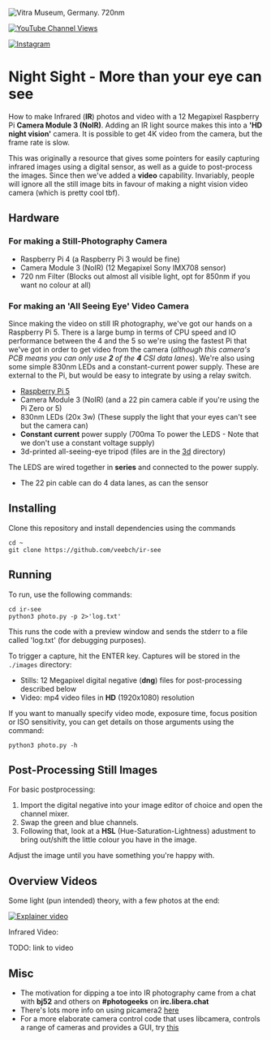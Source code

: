 
![Vitra Museum, Germany. 720nm](/images/vitrasmall.png)

[![YouTube Channel Views](https://img.shields.io/youtube/channel/views/UCz5BOU9J9pB_O0B8-rDjCWQ?label=YouTube&style=social)](https://www.youtube.com/channel/UCz5BOU9J9pB_O0B8-rDjCWQ)

[![Instagram](https://img.shields.io/badge/Instagram-E4405F?style=for-the-badge&logo=instagram&logoColor=white)](https://www.instagram.com/v_e_e_b/)


#  Night Sight - More than your eye can see

How to make Infrared (**IR**) photos and video with a 12 Megapixel Raspberry Pi **Camera Module 3 (NoIR)**. Adding an IR light source makes this into a **'HD night vision'** camera. It is possible to get 4K video from the camera, but the frame rate is slow. 

This was originally a resource that gives some pointers for easily capturing infrared images using a digital sensor, as well as a guide to post-process the images. Since then we've added a **video** capability. Invariably, people will ignore all the still image bits in favour of making a night vision video camera (which is pretty cool tbf).
 
## Hardware
### For making a Still-Photography Camera
- Raspberry Pi 4                (a Raspberry Pi 3 would be fine)
- Camera Module 3 (NoIR)        (12 Megapixel Sony IMX708 sensor)
- 720 nm Filter                 (Blocks out almost all visible light, opt for 850nm if you want no colour at all)

### For making an 'All Seeing Eye' Video Camera
Since making the video on still IR photography, we've got our hands on a Raspberry Pi 5. There is a large bump in terms of CPU speed and IO performance between the 4 and the 5 so we're using the fastest Pi that we've got in order to get video from the camera (*although this camera's PCB means you can only use **2** of the **4** CSI data lanes*). We're also using some simple 830nm LEDs and a constant-current power supply. These are external to the Pi, but would be easy to integrate by using a relay switch.

- [Raspberry Pi 5](https://youtu.be/M8JPFpz80mY) 
- Camera Module 3 (NoIR)        (and a 22 pin camera cable if you're using the Pi Zero or 5)
- 830nm LEDs (20x 3w)           (These supply the light that your eyes can't see but the camera can)
- **Constant current** power supply (700ma To power the LEDS - Note that we don't use a constant voltage supply)
- 3d-printed all-seeing-eye tripod (files are in the [3d](./3d) directory)

The LEDS are wired together in **series** and connected to the power supply. 

* The 22 pin cable can do 4 data lanes, as can the sensor

## Installing

Clone this repository and install dependencies using the commands

``` 
cd ~
git clone https://github.com/veebch/ir-see
```


## Running

To run, use the following commands:

``` 
cd ir-see
python3 photo.py -p 2>'log.txt'
```

This runs the code with a preview window and sends the stderr to a file called 'log.txt' (for debugging purposes). 

To trigger a capture, hit the ENTER key. Captures will be stored in the `./images` directory:
- Stills: 12 Megapixel digital negative (**dng**) files for post-processing described below
- Video: mp4 video files in **HD** (1920x1080) resolution


If you want to manually specify video mode, exposure time, focus position or ISO sensitivity, you can get details on those arguments using the command:

```
python3 photo.py -h
```

## Post-Processing Still Images

For basic postprocessing: 

1. Import the digital negative into your image editor of choice and open the channel mixer.
2. Swap the green and blue channels. 
3. Following that, look at a **HSL** (Hue-Saturation-Lightness) adustment to bring out/shift the little colour you have in the image.

Adjust the image until you have something you're happy with.

## Overview Videos

Some light (pun intended) theory, with a few photos at the end:

[![Explainer video](http://img.youtube.com/vi/uvolslfKxfg/0.jpg)](http://www.youtube.com/watch?v=uvolslfKxfg "Video Title")

Infrared Video:

TODO: link to video

## Misc

- The motivation for dipping a toe into IR photography came from a chat with **bj52** and others on **#photogeeks** on **irc.libera.chat**
- There's lots more info on using picamera2 [here](https://datasheets.raspberrypi.com/camera/picamera2-manual.pdf)
- For a more elaborate camera control code that uses libcamera, controls a range of cameras and provides a GUI, try [this](https://github.com/Gordon999/Pi_LIbCamera_GUI) 
